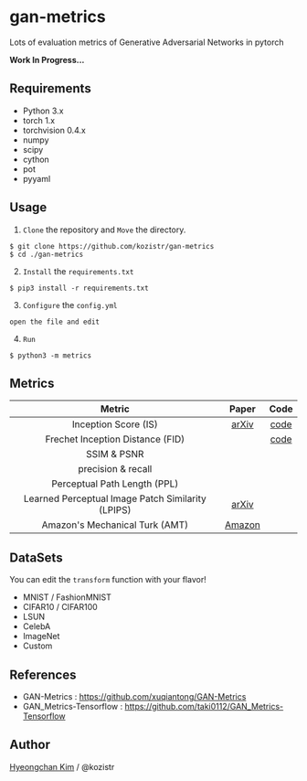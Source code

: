 # gan-metrics
Lots of evaluation metrics of Generative Adversarial Networks in pytorch

**Work In Progress...**

## Requirements

* Python 3.x
* torch 1.x
* torchvision 0.4.x
* numpy
* scipy
* cython
* pot
* pyyaml

## Usage

1. `Clone` the repository and `Move` the directory.

```shell script
$ git clone https://github.com/kozistr/gan-metrics
$ cd ./gan-metrics
```

2. `Install` the `requirements.txt` 

```shell script
$ pip3 install -r requirements.txt
```

3. `Configure` the `config.yml` 

```shell script
open the file and edit
```

4. `Run`

```shell script
$ python3 -m metrics
```

## Metrics

| Metric | Paper | Code |
| :---: | :---: | :---: |
| Inception Score (IS) | [arXiv](https://arxiv.org/abs/1801.01973) | [code]( ./metrics/is) |
| Frechet Inception Distance (FID) | | [code](./metrics/fid) |
| SSIM & PSNR | | |
| precision & recall | | |
| Perceptual Path Length (PPL) | | |
| Learned Perceptual Image Patch Similarity (LPIPS) | [arXiv](https://arxiv.org/abs/1801.03924) | |
| Amazon's Mechanical Turk (AMT) | [Amazon](https://www.mturk.com/) | |

## DataSets

You can edit the `transform` function with your flavor!

* MNIST / FashionMNIST
* CIFAR10 / CIFAR100
* LSUN
* CelebA
* ImageNet
* Custom

## References

* GAN-Metrics : https://github.com/xuqiantong/GAN-Metrics
* GAN_Metrics-Tensorflow : https://github.com/taki0112/GAN_Metrics-Tensorflow

## Author

[Hyeongchan Kim](http://kozistr.tech) / @kozistr
